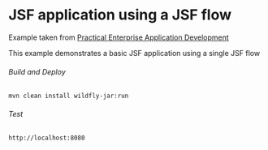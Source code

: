 JSF application using a JSF flow
=====================================
Example taken from [Practical Enterprise Application Development](http://www.itbuzzpress.com/ebooks/java-ee-7-development-on-wildfly.html)

This example demonstrates a basic JSF application using a single JSF flow

###### Build and Deploy
```shell
mvn clean install wildfly-jar:run
```

###### Test
```shell
http://localhost:8080
```